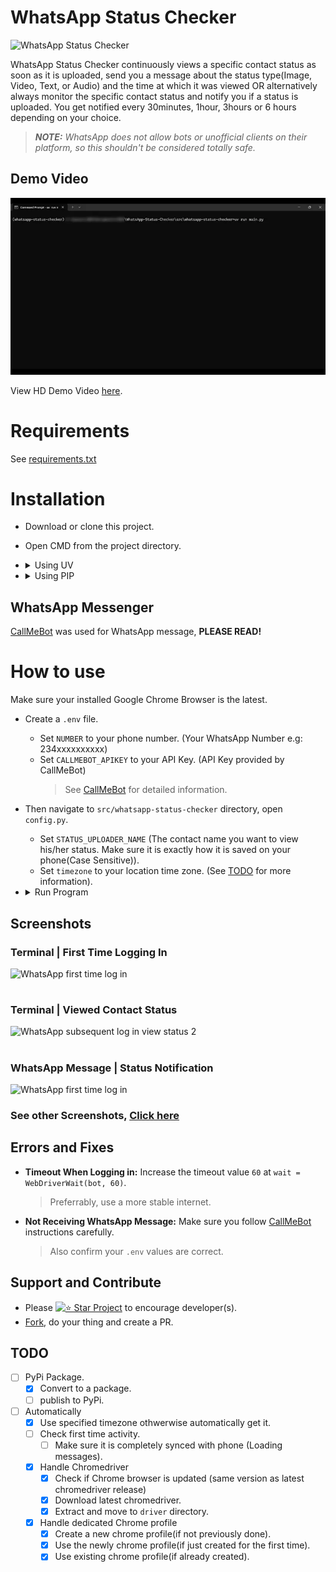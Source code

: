# WhatsApp Status Checker

![WhatsApp Status Checker](static/images/WhatsApp%20Status%20Checker.png)

WhatsApp Status Checker continuously views a specific contact status as soon as it is uploaded, send you a message about the status type(Image, Video, Text, or  Audio) and the time at which it was viewed OR alternatively always monitor the specific contact status and notify you if a status is uploaded. You get notified every 30minutes, 1hour, 3hours or 6 hours depending on your choice.

> _**NOTE:** WhatsApp does not allow bots or unofficial clients on their platform, so this shouldn't be considered totally safe._

## Demo Video

![WhatsApp Status Checker Demo](static/images/Demo.webp)

View HD Demo Video [here](static/videos/Demo.mp4).

# Requirements

See [requirements.txt]


# Installation

  - Download or clone this project.
  - Open CMD from the project directory.
  
  - <details>
      <summary>Using UV</summary>
      
      - Install UV if you haven't already using `pip install uv`.
      - Create a Virtual Environment using `uv venv`.
      - Activate your virtual environment using `.venv\Scripts\activate`.
      - Install dependencies using `uv add -r requirements.txt && uv sync`.
    </details>
    
  - <details>
      <summary>Using PIP</summary>
      
      - Create a Virtual Environment using `py -m venv .venv`.
      - Activate your virtual environment using `.venv\Scripts\activate`.
      - Install dependencies using `pip install -r requirements.txt`.
    </details>

## WhatsApp Messenger

[CallMeBot] was used for WhatsApp message, **PLEASE READ!**

# How to use

Make sure your installed Google Chrome Browser is the latest.
  
  - Create a `.env` file.
    - Set `NUMBER` to your phone number. (Your WhatsApp Number e.g: 234xxxxxxxxxx)
    - Set `CALLMEBOT_APIKEY` to your API Key. (API Key provided by CallMeBot)
      > See [CallMeBot] for detailed information.

  - Then navigate to `src/whatsapp-status-checker` directory, open `config.py`.
    - Set `STATUS_UPLOADER_NAME` (The contact name you want to view his/her status. Make sure it is exactly how it is saved on your phone(Case Sensitive)).
    - Set `timezone` to your location time zone. (See [TODO] for more information).
  
  - <details>
      <summary>Run Program</summary>
      
      <details>
        <summary>Using UV</summary>
        
        uv run main.py
      </details>

      <details>
        <summary>Using Python</summary>

        py main.py
      </details>
    </details>


## Screenshots

### Terminal | First Time Logging In
![WhatsApp first time log in](static/images/WhatsApp%20first%20time%20log%20in.png)
#
### Terminal | Viewed Contact Status 
![WhatsApp subsequent log in view status 2](static/images/WhatsApp%20subsequent%20log%20in%20view%20status%202.png)
#
### WhatsApp Message | Status Notification
![WhatsApp first time log in](static/images/WhatsApp%20Notification%20Status%20Message.png)
### See other Screenshots, [Click here](static/images)

## Errors and Fixes

- **Timeout When Logging in:** Increase the timeout value `60` at `wait = WebDriverWait(bot, 60)`.
  > Preferrably, use a more stable internet.
- **Not Receiving WhatsApp Message:** Make sure you follow [CallMeBot] instructions carefully.
  > Also confirm your `.env` values are correct.

## Support and Contribute
- Please [![⭐ Star Project](https://img.shields.io/badge/Star-Project-blue?logo=github)]() to encourage developer(s).
- [Fork], do your thing and create a PR.

## TODO
- [ ] PyPi Package.
    - [x] Convert to a package.
    - [ ] publish to PyPi.
- [ ] Automatically
  - [x] Use specified timezone othwerwise automatically get it.
  - [ ] Check first time activity.
    - [ ] Make sure it is completely synced with phone (Loading messages).
  - [x] Handle Chromedriver
    - [x] Check if Chrome browser is updated (same version as latest chromedriver release)
    - [x] Download latest chromedriver.
    - [x] Extract and move to `driver` directory.
  - [x] Handle dedicated Chrome profile 
    - [x] Create a new chrome profile(if not previously done).
    - [x] Use the newly chrome profile(if just created for the first time).
    - [x] Use existing chrome profile(if already created).

[requirements.txt]: <requirements.txt>
[WhatsApp Web]: <https://web.whatsapp.com/>
[Fork]: <https://github.com/KrAsH-CoD3/WhatsApp-Status-Checker/fork/>
[CallMeBot]: <https://www.callmebot.com/blog/free-api-whatsapp-messages/>
[ChromeDriver]: <https://googlechromelabs.github.io/chrome-for-testing/>
[WhatsApp Business Cloud API]: <https://developers.facebook.com/products/whatsapp/>
[WhatsApp Business Cloud API Dashboard]: <README.md#WhatsApp-Business-Cloud-API-Dashboard>
[REPO]: <https://github.com/KrAsH-CoD3/WhatsApp-Status-Checker>
[Todo]: <README.md#TODO>

